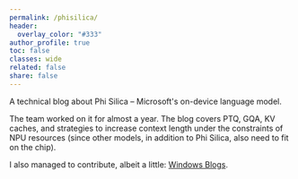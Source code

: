 ```yaml
---
permalink: /phisilica/
header:
  overlay_color: "#333"
author_profile: true
toc: false
classes: wide
related: false
share: false
---
```


A technical blog about Phi Silica – Microsoft's on-device language model.

The team worked on it for almost a year. The blog covers PTQ, GQA, KV caches, and strategies to increase context length under the constraints of NPU resources (since other models, in addition to Phi Silica, also need to fit on the chip).

I also managed to contribute, albeit a little: <a href="https://blogs.windows.com/windowsexperience/2024/12/06/phi-silica-small-but-mighty-on-device-slm/">Windows Blogs</a>.
